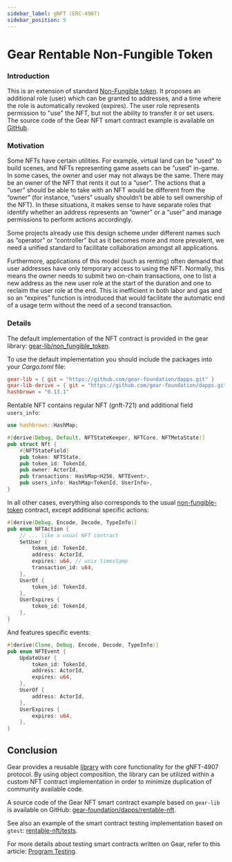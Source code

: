 ```yaml
---
sidebar_label: gNFT (ERC-4907)
sidebar_position: 5
---
```


# Gear Rentable Non-Fungible Token

### Introduction
This is an extension of standard [Non-Fungible token](./gnft-721). It proposes an additional role (user) which can be granted to addresses, and a time where the role is automatically revoked (expires). The user role represents permission to "use" the NFT, but not the ability to transfer it or set users. The source code of the Gear NFT smart contract example is available on [GitHub](https://github.com/gear-foundation/dapps/tree/master/contracts/rentable-nft).

### Motivation

Some NFTs have certain utilities. For example, virtual land can be "used" to build scenes, and NFTs representing game assets can be "used" in-game. In some cases, the owner and user may not always be the same. There may be an owner of the NFT that rents it out to a “user”. The actions that a “user” should be able to take with an NFT would be different from the “owner” (for instance, “users” usually shouldn’t be able to sell ownership of the NFT).  In these situations, it makes sense to have separate roles that identify whether an address represents an “owner” or a “user” and manage permissions to perform actions accordingly.

Some projects already use this design scheme under different names such as “operator” or “controller” but as it becomes more and more prevalent, we need a unified standard to facilitate collaboration amongst all applications.

Furthermore, applications of this model (such as renting) often demand that user addresses have only temporary access to using the NFT. Normally, this means the owner needs to submit two on-chain transactions, one to list a new address as the new user role at the start of the duration and one to reclaim the user role at the end. This is inefficient in both labor and gas and so an “expires” function is introduced that would facilitate the automatic end of a usage term without the need of a second transaction.

### Details

The default implementation of the NFT contract is provided in the gear library: [gear-lib/non_fungible_token](https://github.com/gear-foundation/dapps/blob/master/contracts/gear-lib/src/tokens/non_fungible.rs).

To use the default implementation you should include the packages into your *Cargo.toml* file:

```toml
gear-lib = { git = "https://github.com/gear-foundation/dapps.git" }
gear-lib-derive = { git = "https://github.com/gear-foundation/dapps.git" }
hashbrown = "0.13.1"
```

Rentable NFT contains regular NFT (gnft-721) and additional field  `users_info`:

```rust
use hashbrown::HashMap;

#[derive(Debug, Default, NFTStateKeeper, NFTCore, NFTMetaState)]
pub struct Nft {
    #[NFTStateField]
    pub token: NFTState,
    pub token_id: TokenId,
    pub owner: ActorId,
    pub transactions: HashMap<H256, NFTEvent>,
    pub users_info: HashMap<TokenId, UserInfo>,
}
```
In all other cases, everything also corresponds to the usual [non-fungible-token](./gnft-721) contract, except additional specific actions:

```rust
#[derive(Debug, Encode, Decode, TypeInfo)]
pub enum NFTAction {
    // ... like a usual NFT contract
    SetUser {
        token_id: TokenId,
        address: ActorId,
        expires: u64, // unix timestamp
        transaction_id: u64,
    },
    UserOf {
        token_id: TokenId,
    },
    UserExpires {
        token_id: TokenId,
    },
}
```
And features specific events:

```rust
#[derive(Clone, Debug, Encode, Decode, TypeInfo)]
pub enum NFTEvent {
    UpdateUser {
        token_id: TokenId,
        address: ActorId,
        expires: u64,
    },
    UserOf {
        address: ActorId,
    },
    UserExpires {
        expires: u64,
    },
}
```

## Conclusion

Gear provides a reusable [library](https://github.com/gear-foundation/dapps/blob/master/contracts/gear-lib/src/tokens/non_fungible.rs) with core functionality for the gNFT-4907 protocol. By using object composition, the library can be utilized within a custom NFT contract implementation in order to minimize duplication of community available code.

A source code of the Gear NFT smart contract example based on `gear-lib` is available on GitHub: [gear-foundation/dapps/rentable-nft](https://github.com/gear-foundation/dapps/tree/master/contracts/rentable-nft).

See also an example of the smart contract testing implementation based on `gtest`: [rentable-nft/tests](https://github.com/gear-foundation/dapps/tree/master/contracts/rentable-nft/tests).

For more details about testing smart contracts written on Gear, refer to this article: [Program Testing](/docs/developing-contracts/testing).
